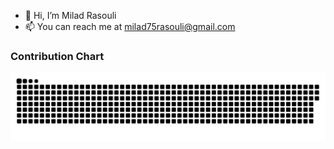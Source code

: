 - 👋 Hi, I’m Milad Rasouli
- 📫 You can reach me at milad75rasouli@gmail.com


### Contribution Chart
<picture>
  <source media="(prefers-color-scheme: dark)" srcset="https://raw.githubusercontent.com/Milad75Rasouli/Milad75Rasouli/output/github-snake-dark.svg" />
  <source media="(prefers-color-scheme: light)" srcset="https://raw.githubusercontent.com/Milad75Rasouli/Milad75Rasouli/output/github-snake.svg" />
  <img alt="github-snake" src="github-snake.svg" />
</picture>

<!---
Milad75Rasouli/Milad75Rasouli is a ✨ special ✨ repository because its `README.md` (this file) appears on your GitHub profile.
You can click the Preview link to take a look at your changes.
--->
